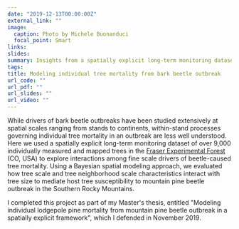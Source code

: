 ```yaml
---
date: "2019-12-13T00:00:00Z"
external_link: ""
image:
  caption: Photo by Michele Buonanduci
  focal_point: Smart
links:
slides: 
summary: Insights from a spatially explicit long-term monitoring dataset collected in the Southern Rocky Mountains.
tags:
title: Modeling individual tree mortality from bark beetle outbreak
url_code: ""
url_pdf: ""
url_slides: ""
url_video: ""
---
```


While drivers of bark beetle outbreaks have been studied extensively at spatial scales ranging from stands to continents, within-stand processes governing individual tree mortality in an outbreak are less well understood. Here we used a spatially explicit long-term monitoring dataset of over 9,000 individually measured and mapped trees in the [Fraser Experimental Forest](https://www.fs.usda.gov/rmrs/experimental-forests-and-ranges/fraser-experimental-forest) (CO, USA) to explore interactions among fine scale drivers of beetle-caused tree mortality. Using a Bayesian spatial modeling approach, we evaluated how tree scale and tree neighborhood scale characteristics interact with tree size to mediate host tree susceptibility to mountain pine beetle outbreak in the Southern Rocky Mountains. 

I completed this project as part of my Master's thesis, entitled "Modeling individual lodgepole pine mortality from mountain pine beetle outbreak in a spatially explicit framework", which I defended in November 2019.